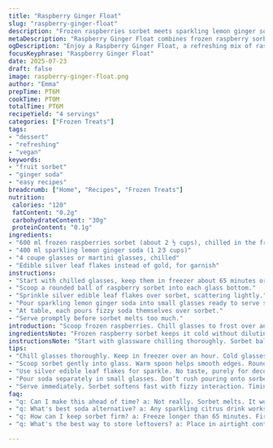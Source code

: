 ```yaml
---
title: "Raspberry Ginger Float"
slug: "raspberry-ginger-float"
description: "Frozen raspberries sorbet meets sparkling lemon ginger soda. Chill cups, scoop sorbet, sprinkle edible gold flakes. Pour fizzy lemon ginger soda last. Serve immediately. Quick icy treat. Four servings."
metaDescription: "Raspberry Ginger Float combines frozen raspberry sorbet and sparkling lemon ginger soda for a refreshing, quick treat perfect for any occasion."
ogDescription: "Enjoy a Raspberry Ginger Float, a refreshing mix of raspberry sorbet topped with fizzy lemon ginger soda. Delightful, light summer treat."
focusKeyphrase: "Raspberry Ginger Float"
date: 2025-07-23
draft: false
image: raspberry-ginger-float.png
author: "Emma"
prepTime: PT6M
cookTime: PT0M
totalTime: PT6M
recipeYield: "4 servings"
categories: ["Frozen Treats"]
tags:
- "dessert"
- "refreshing"
- "vegan"
keywords:
- "fruit sorbet"
- "ginger soda"
- "easy recipes"
breadcrumb: ["Home", "Recipes", "Frozen Treats"]
nutrition: 
 calories: "120"
 fatContent: "0.2g"
 carbohydrateContent: "30g"
 proteinContent: "0.1g"
ingredients:
- "600 ml frozen raspberries sorbet (about 2 ½ cups), chilled in the freezer minimum 65 minutes"
- "400 ml sparkling lemon ginger soda (1 2⁄3 cups)"
- "4 coupe glasses or martini glasses, chilled"
- "Edible silver leaf flakes instead of gold, for garnish"
instructions:
- "Start with chilled glasses, keep them in freezer about 65 minutes or longer."
- "Scoop a rounded ball of raspberry sorbet into each glass bottom."
- "Sprinkle silver edible leaf flakes over sorbet, scattering lightly."
- "Pour sparkling lemon ginger soda into small glasses ready to serve separately."
- "At table, each pours fizzy soda themselves over sorbet."
- "Serve promptly before sorbet melts too much."
introduction: "Scoop frozen raspberries. Chill glasses to frost over an hour or more. Sparkling lemon ginger soda, light tang, fizz. Swap out typical ginger ale for something citrusy and bright. Edible silver flakes, subtle shimmer, no taste, just sparkle. Each guest pours their own soda, bubbly cascade over icy sorbet. Slightly tart, fruity coldness meets zesty soda pop. No fuss, little time, all impact. Keep drinks on the side, invite interaction. Sorbet melts ever so slightly with fizz, textures play. Ideal for quick summer treat or elegant mocktail vibe. Gluten free, vegan, dairy free, no nuts, no eggs. Pure icy fruit sensation."
ingredientsNote: "Frozen raspberry sorbet keeps it cold without diluting flavor. Chilling glasses ahead crucial, prevents sorbet melting immediately when soda hits. Silver edible leaf flakes swapped for gold – more unusual, catches light well. Lemon ginger soda instead of ginger ale adds citrus punch, refreshing twist to fizzy sweetness. Quantity upticked slightly for sorbet (600 ml vs 500 ml) to make scoop a bit larger. Smaller soda amount (400 ml vs 500 ml) to balance sweeter lemon ginger soda. Don't overfill glasses; leave room for soda to splash and fizz. Use coupe or martini glasses for better presentation and ease of scooping sorbet. Sorbet firmness matters, freeze minimum hour plus, avoid soft slush. Keep sorbet scooping spoon cold or rinsed in water to maintain shape."
instructionsNote: "Start with glassware chilling thoroughly. Sorbet ball into bottom, round shape intact – use warm spoon to help smooth edges if needed. Gently scatter edible silver leaf flakes over so they settle lightly, no clumps. Pour soda separately into small glasses, not direct on sorbet initially—prevents immediate melting and preserves fizz. Encourage guests to pour soda themselves slowly, bit by bit, controlling melting rate and fizz landscape. Serve immediately, no waiting or stirring. Sorbet will soften slowly, fizz plays with icy crispness. Quick prep, no stirring to keep bubbles bright. Simple steps, clean presentation, interactive serving. Time variations minor (65 min chilling vs 60 min original), soda reduced slightly; all to maintain balance of taste and texture."
tips:
- "Chill glasses thoroughly. Keep in freezer over an hour. Cold glasses are key. Prevents quick melting. Warm sorbet is not ideal."
- "Scoop sorbet gently into glass. Warm spoon helps smooth edges. Round shapes are visually appealing. Each scoop should be sizable."
- "Use silver edible leaf flakes for sparkle. No taste, purely for decoration. Scatter flakes over sorbet lightly. Avoid clumps."
- "Pour soda separately in small glasses. Don’t rush pouring onto sorbet. Protect fizz, slow addition gives texture play."
- "Serve immediately. Sorbet softens fast with fizzy interaction. Timing critical for enjoyment. Fizz and fruit blend well if quick."
faq:
- "q: Can I make this ahead of time? a: Not really. Sorbet melts. It won't hold. Glass cooling is fine. Prepare separately, serve fresh."
- "q: What's best soda alternative? a: Any sparkling citrus drink works. Lemon-lime or other ginger sodas. Bright flavors necessary. Don’t use flat soda."
- "q: How can I keep sorbet firm? a: Freeze longer than 65 minutes. Firm quality matters. Avoid slushy texture when serving. Hard sorbet is best."
- "q: What's the best way to store leftovers? a: Place in airtight container. Keep in freezer. Consume ASAP for quality. Cold storage essential."

---
```

